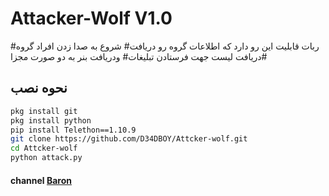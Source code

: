 # Attacker-Wolf V1.0
ربات قابلیت این رو دارد که اطلاعات گروه رو دریافت#
شروع به صدا زدن افراد گروه#
دریافت لیست جهت فرستادن تبلیغات#
ودریافت بنر به دو صورت مجزا#

## نحوه نصب
```bash
pkg install git
pkg install python
pip install Telethon==1.10.9
git clone https://github.com/D34DBOY/Attcker-wolf.git
cd Attcker-wolf
python attack.py
```
#### channel      [Baron](https://telegram.me/baron)

